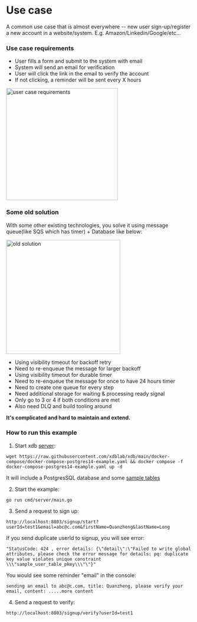 # Use case 
A common use case that is almost everywhere -- new user sign-up/register a new account in a website/system.
E.g. Amazon/Linkedin/Google/etc...

### Use case requirements

* User fills a form and submit to the system with email
* System will send an email for verification
* User will click the link in the email to verify the account
* If not clicking, a reminder will be sent every X hours

<img width="303" alt="user case requirements" src="https://github.com/indeedeng/iwf-python-sdk/assets/4523955/356a4284-b816-42d3-9e44-b371a91834e4">

### Some old solution

With some other existing technologies, you solve it using message queue(like SQS which has timer) + Database like below:

<img width="309" alt="old solution" src="https://github.com/indeedeng/iwf-python-sdk/assets/4523955/49ef8846-9589-4a28-91bd-c575daf37dcf">

* Using visibility timeout for backoff retry
* Need to re-enqueue the message for larger backoff
* Using visibility timeout for durable timer
* Need to re-enqueue the message for once to have 24 hours timer
* Need to create one queue for every step
* Need additional storage for waiting & processing ready signal
* Only go to 3 or 4 if both conditions are met
* Also need DLQ and build tooling around

**It's complicated and hard to maintain and extend.**

### How to run this example

1. Start xdb [server](https://github.com/xdblab/xdb#option-1-use-example-docker-compose-of-xdb-with-a-database):
```shell
wget https://raw.githubusercontent.com/xdblab/xdb/main/docker-compose/docker-compose-postgres14-example.yaml && docker compose -f docker-compose-postgres14-example.yaml up -d
```
It will include a PostgresSQL database and some [sample tables](https://github.com/xdblab/xdb/blob/main/extensions/postgres/schema/sample_tables.sql)

2. Start the example:
```shell
go run cmd/server/main.go
```

3. Send a request to sign up:
```shell
http://localhost:8803/signup/start?userId=test1&email=abc@c.com&firstName=Quanzheng&lastName=Long
```
If you send duplicate userId to signup, you will see error:
```shell
"StatusCode: 424 , error details: {\"detail\":\"Failed to write global attributes, please check the error message for details: pq: duplicate key value violates unique constraint \\\"sample_user_table_pkey\\\"\"}"
```
You would see some reminder "email" in the console:
```shell
sending an email to abc@c.com, title: Quanzheng, please verify your email, content: .....more content
```

4. Send a request to verify:
```shell
http://localhost:8803/signup/verify?userId=test1
```

